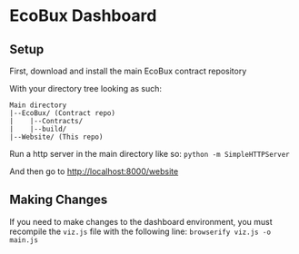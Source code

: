 # EcoBux Dashboard

## Setup
First, download and install the main EcoBux contract repository  

With your directory tree looking as such:
```
Main directory
|--EcoBux/ (Contract repo)
|    |--Contracts/
|    |--build/
|--Website/ (This repo)
```

Run a http server in the main directory like so:
`python -m SimpleHTTPServer`

And then go to [http://localhost:8000/website](http://localhost:8000/website)

## Making Changes

If you need to make changes to the dashboard environment, you must recompile the `viz.js` file with the following line:
`browserify viz.js -o main.js`
